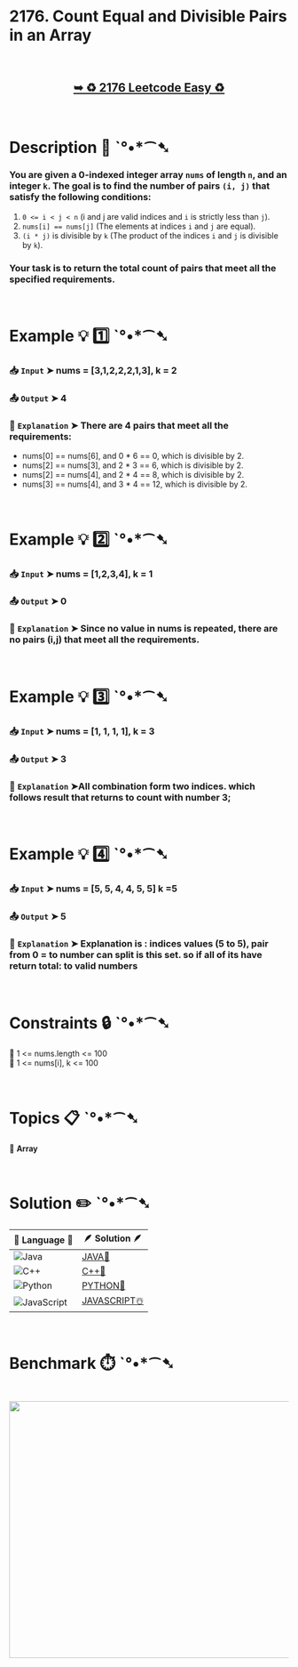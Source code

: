 # 2176. Count Equal and Divisible Pairs in an Array

</br>

<h2 align="center"> 

<a href="https://leetcode.com/problems/count-equal-and-divisible-pairs-in-an-array/description/?envType=daily-question&envId=2025-04-17"><strong>➥ ♻️ 2176 Leetcode Easy ♻️ </strong></a>
</h2>

</br>

# Description 📜 ˋ°•*⁀➷

### You are given a 0-indexed integer array `nums` of length `n`, and an integer `k`.  The goal is to find the number of pairs `(i, j)` that satisfy the following conditions:

1. `0 <= i < j < n` (i and j are valid indices and `i` is strictly less than `j`).
2. `nums[i] == nums[j]` (The elements at indices `i` and `j` are equal).
3. `(i * j)` is divisible by `k` (The product of the indices `i` and `j` is divisible by `k`).

### Your task is to return the total count of pairs that meet all the specified requirements.

</br>

# Example 💡 1️⃣ ˋ°•*⁀➷

  ### 📥 `Input`  ➤ nums = [3,1,2,2,2,1,3], k = 2

  ### 📤 `Output`  ➤ 4

  ### 🔦 `Explanation`  ➤ There are 4 pairs that meet all the requirements:

- nums[0] == nums[6], and 0 \* 6 == 0, which is divisible by 2.
- nums[2] == nums[3], and 2 \* 3 == 6, which is divisible by 2.
- nums[2] == nums[4], and 2 \* 4 == 8, which is divisible by 2.
- nums[3] == nums[4], and 3 \* 4 == 12, which is divisible by 2.

</br>

# Example 💡 2️⃣ ˋ°•*⁀➷

  ### 📥 `Input` ➤ nums = [1,2,3,4], k = 1

  ### 📤 `Output`  ➤ 0

  ### 🔦 `Explanation` ➤ Since no value in nums is repeated, there are no pairs (i,j) that meet all the requirements.

</br>

# Example 💡 3️⃣ ˋ°•*⁀➷

  ### 📥 `Input` ➤ nums = [1, 1, 1, 1], k = 3

  ### 📤 `Output`  ➤ 3

  ### 🔦 `Explanation`  ➤All combination form two indices. which follows result that returns to count with number 3;

</br>

# Example 💡 4️⃣ ˋ°•*⁀➷

  ### 📥 `Input`  ➤ nums = [5, 5, 4, 4, 5, 5] k =5

  ### 📤 `Output`  ➤ 5

  ### 🔦 `Explanation`  ➤ Explanation is : indices values (5 to 5), pair from 0 = to number can split is this set. so if all of its have return total: to valid numbers

</br>

# Constraints 🔒 ˋ°•*⁀➷

🔹 1 <= nums.length <= 100 </br>
🔹 1 <= nums[i], k <= 100 </br>

</br>

# Topics 📋 ˋ°•*⁀➷

🔸 **Array**  </br>

</br>

# Solution ✏️ ˋ°•*⁀➷

| 📒 Language 📒  | 🪶 Solution 🪶 |
| ------------- | ------------- |
|  ![Java](https://img.shields.io/badge/java-%23ED8B00.svg?style=for-the-badge&logo=openjdk&logoColor=white)  | [JAVA🍁](https://github.com/Prakhar-002/LEETCODE/blob/main/%F0%9F%8D%84%20Daily%20Challenge%202025%20%F0%9F%8D%B3/%F0%9F%94%AC%20Examine%20Thoroughly%20%F0%9F%A7%AC/04%20Apr%20%E2%98%94/17%20-%2004%20-%202025%20---%202176.%20Count%20Equal%20and%20Divisible%20Pairs%20in%20an%20Array%20%E2%98%83%EF%B8%8F%20%F0%9F%8D%81%20%F0%9F%8D%B0%20%F0%9F%8E%B2/%F0%9F%8D%81JAVA%20-%202176.%20Count%20Equal%20and%20Divisible%20Pairs%20in%20an%20Array.java) |
|  ![C++](https://img.shields.io/badge/c++-%2300599C.svg?style=for-the-badge&logo=c%2B%2B&logoColor=white)  | [C++🎲](https://github.com/Prakhar-002/LEETCODE/blob/main/%F0%9F%8D%84%20Daily%20Challenge%202025%20%F0%9F%8D%B3/%F0%9F%94%AC%20Examine%20Thoroughly%20%F0%9F%A7%AC/04%20Apr%20%E2%98%94/17%20-%2004%20-%202025%20---%202176.%20Count%20Equal%20and%20Divisible%20Pairs%20in%20an%20Array%20%E2%98%83%EF%B8%8F%20%F0%9F%8D%81%20%F0%9F%8D%B0%20%F0%9F%8E%B2/%F0%9F%8E%B2CPP%20-%202176.%20Count%20Equal%20and%20Divisible%20Pairs%20in%20an%20Array.cpp)  |
|  ![Python](https://img.shields.io/badge/python-3670A0?style=for-the-badge&logo=python&logoColor=ffdd54)    | [PYTHON🍰](https://github.com/Prakhar-002/LEETCODE/blob/main/%F0%9F%8D%84%20Daily%20Challenge%202025%20%F0%9F%8D%B3/%F0%9F%94%AC%20Examine%20Thoroughly%20%F0%9F%A7%AC/04%20Apr%20%E2%98%94/17%20-%2004%20-%202025%20---%202176.%20Count%20Equal%20and%20Divisible%20Pairs%20in%20an%20Array%20%E2%98%83%EF%B8%8F%20%F0%9F%8D%81%20%F0%9F%8D%B0%20%F0%9F%8E%B2/%F0%9F%8D%B0PYTHON%20-%202176.%20Count%20Equal%20and%20Divisible%20Pairs%20in%20an%20Array.py) |
| ![JavaScript](https://img.shields.io/badge/javascript-%23323330.svg?style=for-the-badge&logo=javascript&logoColor=%23F7DF1E)   | [JAVASCRIPT☃️](https://github.com/Prakhar-002/LEETCODE/blob/main/%F0%9F%8D%84%20Daily%20Challenge%202025%20%F0%9F%8D%B3/%F0%9F%94%AC%20Examine%20Thoroughly%20%F0%9F%A7%AC/04%20Apr%20%E2%98%94/17%20-%2004%20-%202025%20---%202176.%20Count%20Equal%20and%20Divisible%20Pairs%20in%20an%20Array%20%E2%98%83%EF%B8%8F%20%F0%9F%8D%81%20%F0%9F%8D%B0%20%F0%9F%8E%B2/%E2%98%83%EF%B8%8FJAVASCRIPT%20-%202176.%20Count%20Equal%20and%20Divisible%20Pairs%20in%20an%20Array.js) |

</br>

# Benchmark ⏱️ ˋ°•*⁀➷

<h1  align="center" >

<img src ="https://github.com/user-attachments/assets/6b91589d-5db2-4712-b1bf-e65e8429aa32" width = "700px" height="462px" />

</h1>
